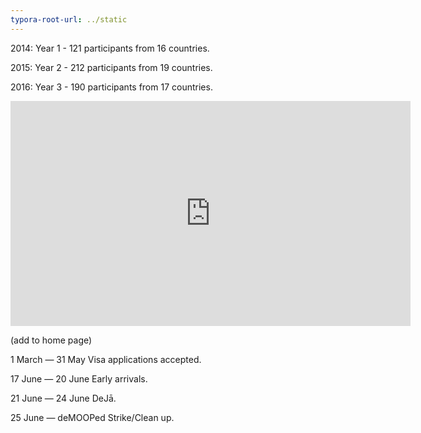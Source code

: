 ```yaml
---
typora-root-url: ../static
---
```


2014:  Year 1  -  121 participants from 16 countries.

2015:  Year 2  -  212 participants from 19 countries.

2016:  Year 3  -  190 participants from 17 countries.



<div class="iframe"><iframe src="https://player.vimeo.com/video/100194629?byline=0&color=ffffff&portrait=0&title=0" width="640" height="360" frameborder="0" webkitallowfullscreen mozallowfullscreen allowfullscreen></iframe></div>



(add to home page)

1 March  —  31 May  Visa applications accepted.

17 June  —  20 June  Early arrivals. 

21 June  —  24 June  DeJā.

25 June  —  deMOOPed  Strike/Clean up.

